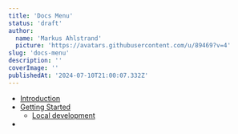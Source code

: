 ```yaml
---
title: 'Docs Menu'
status: 'draft'
author:
  name: 'Markus Ahlstrand'
  picture: 'https://avatars.githubusercontent.com/u/89469?v=4'
slug: 'docs-menu'
description: ''
coverImage: ''
publishedAt: '2024-07-10T21:00:07.332Z'
---
```


- [Introduction](/docs/introduction)
- [Getting Started](/docs/getting-started)
  - [Local development](/docs/local-development)
- 